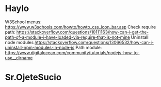 # Haylo

W3School menus: https://www.w3schools.com/howto/howto_css_icon_bar.asp 
Check require path: https://stackoverflow.com/questions/10111163/how-can-i-get-the-path-of-a-module-i-have-loaded-via-require-that-is-not-mine 
Uninstall node modules:https://stackoverflow.com/questions/13066532/how-can-i-uninstall-npm-modules-in-node-js
Path module: https://www.digitalocean.com/community/tutorials/nodejs-how-to-use__dirname 

# Sr.OjeteSucio